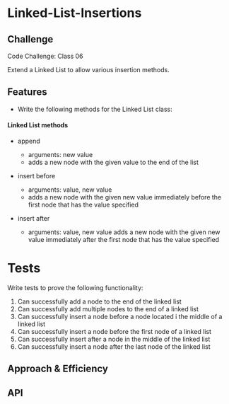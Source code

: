 # Linked-List-Insertions
<!-- Short summary or background information -->

## Challenge
<!-- Description of the challenge -->
Code Challenge: Class 06

Extend a Linked List to allow various insertion methods.

## Features

- Write the following methods for the Linked List class:

#### Linked List methods

- append
  - arguments: new value
  - adds a new node with the given value to the end of the list

- insert before
  - arguments: value, new value
  - adds a new node with the given new value immediately before the first node that has the value specified

- insert after
  - arguments: value, new value
adds a new node with the given new value immediately after the first node that has the value specified

# Tests

Write tests to prove the following functionality:

1. Can successfully add a node to the end of the linked list
2. Can successfully add multiple nodes to the end of a linked list
3. Can successfully insert a node before a node located i the middle of a linked list
4. Can successfully insert a node before the first node of a linked list
5. Can successfully insert after a node in the middle of the linked list
6. Can successfully insert a node after the last node of the linked list


## Approach & Efficiency
<!-- What approach did you take? Why? What is the Big O space/time for this approach? -->



## API
<!-- Description of each method publicly available to your Linked List -->
